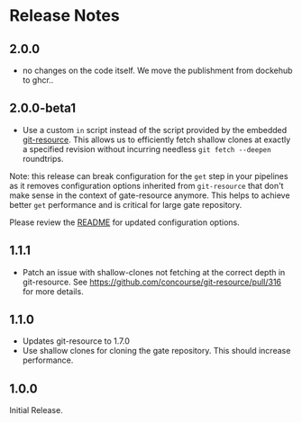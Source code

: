 # Release Notes
## 2.0.0

- no changes on the code itself. We move the publishment from dockehub to ghcr..

## 2.0.0-beta1

- Use a custom `in` script instead of the script provided by the embedded [git-resource](https://github.com/concourse/git-resource).
  This allows us to efficiently fetch shallow clones at exactly a specified
  revision without incurring needless `git fetch --deepen` roundtrips.

Note: this release can break configuration for the `get` step in your pipelines as
it removes configuration options inherited from `git-resource` that don't make
sense in the context of gate-resource anymore. This helps to achieve better `get` performance and is critical for large gate repository.

Please review the [README](./README.md) for updated configuration options.

## 1.1.1

- Patch an issue with shallow-clones not fetching at the correct depth in git-resource.
  See https://github.com/concourse/git-resource/pull/316 for more details.

## 1.1.0

- Updates git-resource to 1.7.0
- Use shallow clones for cloning the gate repository. This should increase performance.

## 1.0.0

Initial Release.
